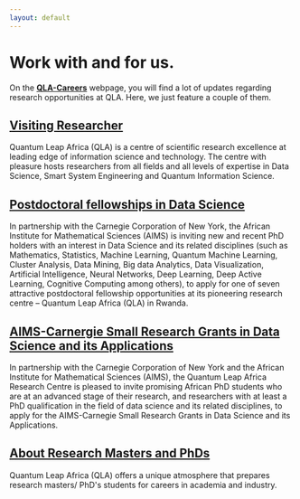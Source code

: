 ```yaml
---
layout: default
---
```




# Work with and for us.
On the [**QLA-Careers**](https://quantumleapafrica.org/qla-careers/) webpage, you will find a lot of updates regarding research opportunities at QLA. Here, we just feature a couple of them.


##  [**Visiting Researcher**](https://quantumleapafrica.org/research_career/visiting-researcher/) 
Quantum Leap Africa (QLA) is a centre of scientific research excellence at leading edge of information science and technology. The centre with pleasure hosts researchers from all fields and all levels of expertise in Data Science, Smart System Engineering and Quantum Information Science.



## [**Postdoctoral fellowships in Data Science**](https://quantumleapafrica.org/research_career/postdoctoral-fellowships-in-data-science/)
In partnership with the Carnegie Corporation of New York, the African Institute for Mathematical Sciences (AIMS) is inviting new and recent PhD holders with an interest in Data Science and its related disciplines (such as Mathematics, Statistics, Machine Learning, Quantum Machine Learning, Cluster Analysis, Data Mining, Big data Analytics, Data Visualization, Artificial Intelligence, Neural Networks, Deep Learning, Deep Active Learning, Cognitive Computing among others), to apply for one of seven attractive postdoctoral fellowship opportunities at its pioneering research centre – Quantum Leap Africa (QLA) in Rwanda.



## [**AIMS-Carnergie Small Research Grants in Data Science and its Applications**](https://quantumleapafrica.org/research_career/2439-2/)
In partnership with the Carnegie Corporation of New York and the African Institute for Mathematical Sciences (AIMS), the Quantum Leap Africa Research Centre is pleased to invite promising African PhD students who are at an advanced stage of their research, and researchers with at least a PhD qualification in the field of data science and its related disciplines, to apply for the AIMS-Carnegie Small Research Grants in Data Science and its Applications.


## [**About Research Masters and PhDs**](https://quantumleapafrica.org/course/research-masters-phds/) 
Quantum Leap Africa (QLA) offers a unique atmosphere that prepares research masters/ PhD's students for careers in academia and industry. 
